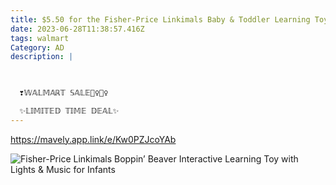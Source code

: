 ```yaml
---
title: $5.50 for the Fisher-Price Linkimals Baby & Toddler Learning Toy Boppin’ Beaver
date: 2023-06-28T11:38:57.416Z
tags: walmart
Category: AD
description: |
  


  ❣𝕎𝔸𝕃𝕄𝔸ℝ𝕋 𝕊𝔸𝕃𝔼🏃‍♀🏃‍♀

  ✨𝕃𝕀𝕄𝕀𝕋𝔼𝔻 𝕋𝕀𝕄𝔼 𝔻𝔼𝔸𝕃✨
---
```

https://mavely.app.link/e/Kw0PZJcoYAb

<!--StartFragment-->

![Fisher-Price Linkimals Boppin’ Beaver Interactive Learning Toy with Lights & Music for Infants](https://i5.walmartimages.com/asr/46ef282e-7a94-4248-b752-95f664cbab8a.c5cbc60079f3c070de8ab695f1551b7e.jpeg?odnHeight=2000&odnWidth=2000&odnBg=FFFFFF)

<!--EndFragment-->